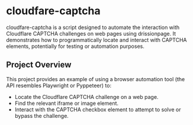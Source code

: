 # cloudfare-captcha

cloudfare-captcha is a script designed to automate the interaction with Cloudflare CAPTCHA challenges on web pages using drissionpage. It demonstrates how to programmatically locate and interact with CAPTCHA elements, potentially for testing or automation purposes.

## Project Overview

This project provides an example of using a browser automation tool (the API resembles Playwright or Pyppeteer) to:
- Locate the Cloudflare CAPTCHA challenge on a web page.
- Find the relevant iframe or image element.
- Interact with the CAPTCHA checkbox element to attempt to solve or bypass the challenge.
